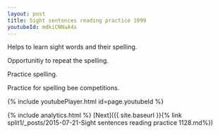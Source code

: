 ```yaml
---
layout: post
title: Sight sentences reading practice 1099
youtubeId: mdkiCNNuA4s
---
```

 
 
Helps to learn sight words and their spelling.

Opportunitiy to repeat the spelling. 

Practice spelling. 
 
Practice for spelling bee competitions. 
 
{% include youtubePlayer.html id=page.youtubeId %}
 
 
{% include analytics.html %} 
[Next]({{ site.baseurl }}{% link  split1/_posts/2015-07-21-Sight sentences reading practice 1128.md%})
 
